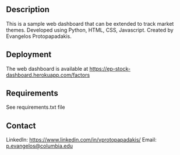 ## Description
This is a sample web dashboard that can be extended to track market themes. Developed using Python, HTML, CSS, Javascript. 
Created by Evangelos Protopapadakis.

## Deployment
The web dashboard is available at https://ep-stock-dashboard.herokuapp.com/factors

## Requirements
See requirements.txt file

## Contact
LinkedIn: https://www.linkedin.com/in/vprotopapadakis/
Email: p.evangelos@columbia.edu
